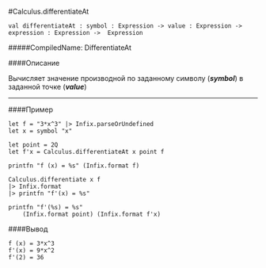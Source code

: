 #Calculus.differentiateAt

	val differentiateAt : symbol : Expression -> value : Expression -> expression : Expression ->  Expression


#####CompiledName: DifferentiateAt


####Описание
	
Вычисляет значение производной по заданному символу (***symbol***)
в заданной точке (***value***)

----------

####Пример

    let f = "3*x^3" |> Infix.parseOrUndefined
    let x = symbol "x"
    
    let point = 2Q
    let f'x = Calculus.differentiateAt x point f
    
    printfn "f (x) = %s" (Infix.format f)
    
    Calculus.differentiate x f
    |> Infix.format
    |> printfn "f'(x) = %s"

    printfn "f'(%s) = %s" 
    	(Infix.format point) (Infix.format f'x)

####Вывод

    f (x) = 3*x^3
    f'(x) = 9*x^2
    f'(2) = 36
